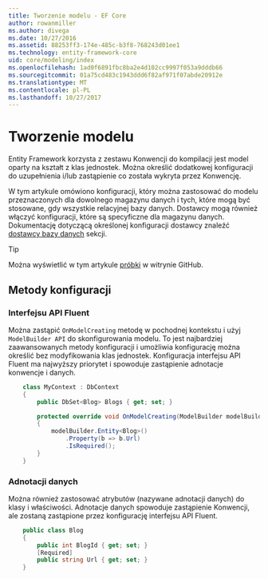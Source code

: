 ```yaml
---
title: Tworzenie modelu - EF Core
author: rowanmiller
ms.author: divega
ms.date: 10/27/2016
ms.assetid: 88253ff3-174e-485c-b3f8-768243d01ee1
ms.technology: entity-framework-core
uid: core/modeling/index
ms.openlocfilehash: 1ad0f6891fbc8ba2e4d102cc9997f053a9dddb66
ms.sourcegitcommit: 01a75cd483c1943ddd6f82af971f07abde20912e
ms.translationtype: MT
ms.contentlocale: pl-PL
ms.lasthandoff: 10/27/2017
---
```

# <a name="creating-a-model"></a>Tworzenie modelu

Entity Framework korzysta z zestawu Konwencji do kompilacji jest model oparty na kształt z klas jednostek. Można określić dodatkowej konfiguracji do uzupełnienia i/lub zastąpienie co została wykryta przez Konwencję.

W tym artykule omówiono konfiguracji, który można zastosować do modelu przeznaczonych dla dowolnego magazynu danych i tych, które mogą być stosowane, gdy wszystkie relacyjnej bazy danych. Dostawcy mogą również włączyć konfiguracji, które są specyficzne dla magazynu danych. Dokumentację dotyczącą określonej konfiguracji dostawcy znaleźć [dostawcy bazy danych](../providers/index.md) sekcji.

> [!TIP]  
> Można wyświetlić w tym artykule [próbki](https://github.com/aspnet/EntityFramework.Docs/tree/master/samples) w witrynie GitHub.

## <a name="methods-of-configuration"></a>Metody konfiguracji

### <a name="fluent-api"></a>Interfejsu API Fluent

Można zastąpić `OnModelCreating` metodę w pochodnej kontekstu i użyj `ModelBuilder API` do skonfigurowania modelu. To jest najbardziej zaawansowanych metody konfiguracji i umożliwia konfigurację można określić bez modyfikowania klas jednostek. Konfiguracja interfejsu API Fluent ma najwyższy priorytet i spowoduje zastąpienie adnotacje konwencje i danych.

<!-- [!code-csharp[Main](samples/core/Modeling/FluentAPI/Samples/Required.cs?range=5-15&highlight=5-10)] -->

``` csharp
    class MyContext : DbContext
    {
        public DbSet<Blog> Blogs { get; set; }

        protected override void OnModelCreating(ModelBuilder modelBuilder)
        {
            modelBuilder.Entity<Blog>()
                .Property(b => b.Url)
                .IsRequired();
        }
    }
```

### <a name="data-annotations"></a>Adnotacji danych

Można również zastosować atrybutów (nazywane adnotacji danych) do klasy i właściwości. Adnotacje danych spowoduje zastąpienie Konwencji, ale zostaną zastąpione przez konfigurację interfejsu API Fluent.

<!-- [!code-csharp[Main](samples/core/Modeling/DataAnnotations/Samples/Required.cs?range=11-16&highlight=4)] -->
``` csharp
    public class Blog
    {
        public int BlogId { get; set; }
        [Required]
        public string Url { get; set; }
    }
```
